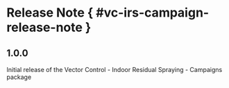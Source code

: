 # Release Note { #vc-irs-campaign-release-note }

## 1.0.0

Initial release of the Vector Control - Indoor Residual Spraying - Campaigns package
